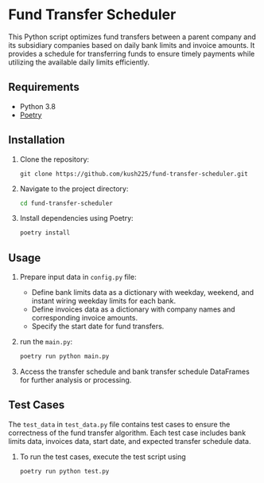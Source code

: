 # Fund Transfer Scheduler

This Python script optimizes fund transfers between a parent company and its subsidiary companies based on daily bank limits and invoice amounts. It provides a schedule for transferring funds to ensure timely payments while utilizing the available daily limits efficiently.

## Requirements

- Python 3.8
- [Poetry](https://python-poetry.org/)

## Installation

1. Clone the repository:

    ```
    git clone https://github.com/kush225/fund-transfer-scheduler.git
    ```

2. Navigate to the project directory:

    ```bash
    cd fund-transfer-scheduler
    ```

3. Install dependencies using Poetry:

    ```bash
    poetry install
    ```

## Usage

1. Prepare input data in `config.py` file:
    - Define bank limits data as a dictionary with weekday, weekend, and instant wiring weekday limits for each bank.
    - Define invoices data as a dictionary with company names and corresponding invoice amounts.
    - Specify the start date for fund transfers.

2. run the `main.py`:

    ```bash
    poetry run python main.py
    ```

3. Access the transfer schedule and bank transfer schedule DataFrames for further analysis or processing.

## Test Cases

The `test_data` in `test_data.py` file contains test cases to ensure the correctness of the fund transfer algorithm. Each test case includes bank limits data, invoices data, start date, and expected transfer schedule data.

1. To run the test cases, execute the test script using 

    ```bash
    poetry run python test.py 
    ```

